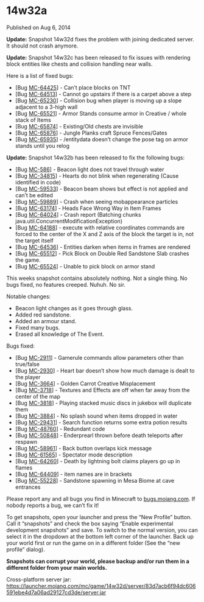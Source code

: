 # 14w32a
Published on Aug 6, 2014

**Update:** Snapshot 14w32d fixes the problem with joining dedicated server.
It should not crash anymore.

**Update:** Snapshot 14w32c has been released to fix issues with rendering
block entities like chests and collision handling near walls.

Here is a list of fixed bugs:

  * [Bug [MC-64425](https://bugs.mojang.com/browse/MC-64425)] - Can’t place blocks on TNT
  * [Bug [MC-64513](https://bugs.mojang.com/browse/MC-64513)] - Cannot go upstairs if there is a carpet above a step
  * [Bug [MC-65230](https://bugs.mojang.com/browse/MC-65230)] - Collision bug when player is moving up a slope adjacent to a 3-high wall
  * [Bug [MC-65521](https://bugs.mojang.com/browse/MC-65521)] - Armor Stands consume armor in Creative / whole stack of Items
  * [Bug [MC-65874](https://bugs.mojang.com/browse/MC-65874)] - Existing/Old chests are invisible
  * [Bug [MC-65876](https://bugs.mojang.com/browse/MC-65876)] - Jungle Planks craft Spruce Fences/Gates
  * [Bug [MC-65935](https://bugs.mojang.com/browse/MC-65935)] - /entitydata doesn’t change the pose tag on armor stands until you relog

**Update:** Snapshot 14w32b has been released to fix the following bugs:

  * [Bug [MC-586](https://bugs.mojang.com/browse/MC-586)] - Beacon light does not travel through water
  * [Bug [MC-34815](https://bugs.mojang.com/browse/MC-34815)] - Hearts do not blink when regenerating (Cause identified in code)
  * [Bug [MC-59533](https://bugs.mojang.com/browse/MC-59533)] - Beacon beam shows but effect is not applied and can’t be edited
  * [Bug [MC-59889](https://bugs.mojang.com/browse/MC-59889)] - Crash when seeing mobappearance particles
  * [Bug [MC-63174](https://bugs.mojang.com/browse/MC-63174)] - Heads Face Wrong Way in Item Frames
  * [Bug [MC-64024](https://bugs.mojang.com/browse/MC-64024)] - Crash report (Batching chunks java.util.ConcurrentModificationException)
  * [Bug [MC-64188](https://bugs.mojang.com/browse/MC-64188)] - execute with relative coordinates commands are forced to the center of the X and Z axis of the block the target is in, not the target itself
  * [Bug [MC-64536](https://bugs.mojang.com/browse/MC-64536)] - Entities darken when items in frames are rendered
  * [Bug [MC-65512](https://bugs.mojang.com/browse/MC-65512)] - Pick Block on Double Red Sandstone Slab crashes the game.
  * [Bug [MC-65524](https://bugs.mojang.com/browse/MC-65524)] - Unable to pick block on armor stand

This weeks snapshot contains absolutely nothing. Not a single thing. No bugs
fixed, no features creeped. Nuhuh. No sir.

Notable changes:

  * Beacon light changes as it goes through glass.
  * Added red sandstone.
  * Added an armour stand.
  * Fixed many bugs.
  * Erased all knowledge of The Event.

Bugs fixed:

  * [Bug [MC-2911](https://bugs.mojang.com/browse/MC-2911)] - Gamerule commands allow parameters other than true/false
  * [Bug [MC-2930](https://bugs.mojang.com/browse/MC-2930)] - Heart bar doesn’t show how much damage is dealt to the player
  * [Bug [MC-3664](https://bugs.mojang.com/browse/MC-3664)] - Golden Carrot Creative Misplacement
  * [Bug [MC-3718](https://bugs.mojang.com/browse/MC-3718)] - Textures and Effects are off when far away from the center of the map
  * [Bug [MC-3818](https://bugs.mojang.com/browse/MC-3818)] - Playing stacked music discs in jukebox will duplicate them
  * [Bug [MC-3884](https://bugs.mojang.com/browse/MC-3884)] - No splash sound when items dropped in water
  * [Bug [MC-29431](https://bugs.mojang.com/browse/MC-29431)] - Search function returns some extra potion results
  * [Bug [MC-48760](https://bugs.mojang.com/browse/MC-48760)] - Redundant code
  * [Bug [MC-50848](https://bugs.mojang.com/browse/MC-50848)] - Enderprearl thrown before death teleports after respawn
  * [Bug [MC-58961](https://bugs.mojang.com/browse/MC-58961)] - Back button overlaps kick message
  * [Bug [MC-61565](https://bugs.mojang.com/browse/MC-61565)] - Spectator mode description
  * [Bug [MC-64260](https://bugs.mojang.com/browse/MC-64260)] - Death by lightning bolt claims players go up in flames
  * [Bug [MC-64409](https://bugs.mojang.com/browse/MC-64409)] - item names are in brackets
  * [Bug [MC-55228](https://bugs.mojang.com/browse/MC-55228)] - Sandstone spawning in Mesa Biome at cave entrances

Please report any and all bugs you find in Minecraft to
[bugs.mojang.com](https://bugs.mojang.com). If nobody reports a bug, we can’t
fix it!

To get snapshots, open your launcher and press the “New Profile” button. Call
it “snapshots” and check the box saying “Enable experimental development
snapshots” and save. To switch to the normal version, you can select it in the
dropdown at the bottom left corner of the launcher. Back up your world first
or run the game on in a different folder (See the “new profile” dialog).

**Snapshots can corrupt your world, please backup and/or run them in a
different folder from your main worlds.**

Cross-platform server jar:
<https://launcher.mojang.com/mc/game/14w32d/server/83d7acb6f94dc606591ebe4d7a06ad29127cd3de/server.jar>


